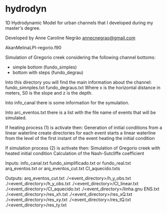 # hydrodyn
1D Hydrodynamic Model for urban channels that I developed during my master's degree.

Developed by Anne Caroline Negrão
annecnegrao@gmail.com

AkanMelinaLPI-regorio.f90

Simulation of Gregorio creek considering the following channel bottoms:
- simple bottom (fundo_simples)
- bottom with steps (fundo_degrau)

Into this directory you will find the main information about the channel:
fundo_simnples.txt
fundo_degraus.txt 
Where x is the horizontal distance in meters, S0 is the slope and
z is the depth.

Into info_canal there is some information for the symulation.

Into arc_eventos.txt there is a list with the file name of events that
will be simulated.

If heating process (1) is activate then:
    Generation of initial conditions from a linear waterline
        create directories for each event
        starts a linear waterline from the level of the first instant of the event
        heating the initial condition

If simulation process (2) is activate then:
    Simulation of Gregorio creek with heated initial condition
    Calculation of the Nash-Sutcliffe coefficient

Inputs:
    info_canal.txt
    fundo_simplificado.txt or fundo_real.txt
    arq_eventos.txt or arq_eventos_cut.txt
    CI_aquecido.txts

Outputs:
    arq_eventos_cut.txt
    ./<event_directory>/h_y_obs.txt
    ./<event_directory>/h_y_obs.txt
    ./<event_directory>/CI_linear.txt
    ./<event_directory>/CI_aquecido.txt
    ./<event_directory>/linha.gnu
    ENS.txt
    ./<event_directory>/res_xh.txt
    ./<event_directory>/res_xQ.txt
    ./<event_directory>/res_xy.txt
    ./<event_directory>/res_tQ.txt
    ./<event_directory>/res_ty.txt


    